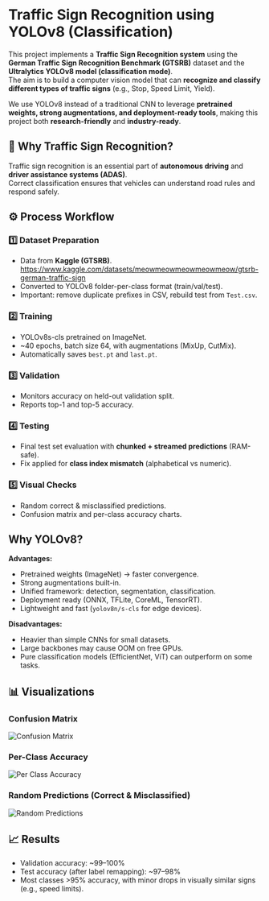 # Traffic Sign Recognition using YOLOv8 (Classification)
This project implements a **Traffic Sign Recognition system** using the **German Traffic Sign Recognition Benchmark (GTSRB)** dataset and the **Ultralytics YOLOv8 model (classification mode)**.  
The aim is to build a computer vision model that can **recognize and classify different types of traffic signs** (e.g., Stop, Speed Limit, Yield).

We use YOLOv8 instead of a traditional CNN to leverage **pretrained weights, strong augmentations, and deployment-ready tools**, making this project both **research-friendly** and **industry-ready**.

## 🚦 Why Traffic Sign Recognition?
Traffic sign recognition is an essential part of **autonomous driving** and **driver assistance systems (ADAS)**.  
Correct classification ensures that vehicles can understand road rules and respond safely.


## ⚙️ Process Workflow

### 1️⃣ Dataset Preparation
- Data from **Kaggle (GTSRB)**. https://www.kaggle.com/datasets/meowmeowmeowmeowmeow/gtsrb-german-traffic-sign 
- Converted to YOLOv8 folder-per-class format (train/val/test).  
- Important: remove duplicate prefixes in CSV, rebuild test from `Test.csv`.

### 2️⃣ Training
- YOLOv8s-cls pretrained on ImageNet.  
- ~40 epochs, batch size 64, with augmentations (MixUp, CutMix).  
- Automatically saves `best.pt` and `last.pt`.

### 3️⃣ Validation
- Monitors accuracy on held-out validation split.  
- Reports top-1 and top-5 accuracy.  

### 4️⃣ Testing
- Final test set evaluation with **chunked + streamed predictions** (RAM-safe).  
- Fix applied for **class index mismatch** (alphabetical vs numeric).  

### 5️⃣ Visual Checks
- Random correct & misclassified predictions.  
- Confusion matrix and per-class accuracy charts.
  
## Why YOLOv8?
**Advantages:**
- Pretrained weights (ImageNet) → faster convergence.  
- Strong augmentations built-in.  
- Unified framework: detection, segmentation, classification.  
- Deployment ready (ONNX, TFLite, CoreML, TensorRT).  
- Lightweight and fast (`yolov8n/s-cls` for edge devices).  

**Disadvantages:**
- Heavier than simple CNNs for small datasets.  
- Large backbones may cause OOM on free GPUs.  
- Pure classification models (EfficientNet, ViT) can outperform on some tasks.  


## 📊 Visualizations

### Confusion Matrix
![Confusion Matrix](images/2.png)

### Per-Class Accuracy
![Per Class Accuracy](images/3y.png)

### Random Predictions (Correct & Misclassified)
![Random Predictions](images/4.png)

## 📈 Results
- Validation accuracy: ~99–100%  
- Test accuracy (after label remapping): ~97–98%  
- Most classes >95% accuracy, with minor drops in visually similar signs (e.g., speed limits).


